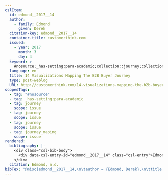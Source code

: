 ```yaml
---
cslItem:
  id: edmond__2017__14
  author:
    - family: Edmond
      given: Derek
  citation-key: edmond__2017__14
  container-title: customerthink.com
  issued:
    - year: 2017
      month: 3
      day: 4
  keyword: >-
    #nosource;_has-setting:para-academic;collection::journey;collection::journey::journey::journey_maping
  language: en
  title: 14 Visualizations Mapping The B2B Buyer Journey
  type: post-weblog
  URL: http://customerthink.com/14-visualizations-mapping-the-b2b-buyer-journey/
scopedTags:
  - tag: "#nosource"
  - tag: _has-setting:para-academic
  - tag: journey
    scope: issue
  - tag: journey
    scope: issue
  - tag: journey
    scope: issue
  - tag: journey_maping
    scope: issue
rendered:
  bibliography: |-
    <div class="csl-bib-body">
      <div data-csl-entry-id="edmond__2017__14" class="csl-entry">Edmond, D. n.d.. 14 Visualizations Mapping The B2B Buyer Journey. <i>Customerthink.Com</i>. http://customerthink.com/14-visualizations-mapping-the-b2b-buyer-journey/</div>
    </div>
  citation: Edmond, n.d.
bibTex: "@misc{edmond__2017__14,\n\tauthor = {Edmond, Derek},\n\ttitle = {14 {Visualizations} {Mapping} {The} {B2B} {Buyer} {Journey}},\n\thowpublished = {http://customerthink.com/14-visualizations-mapping-the-b2b-buyer-journey/},\n}\n\n"
---
```

